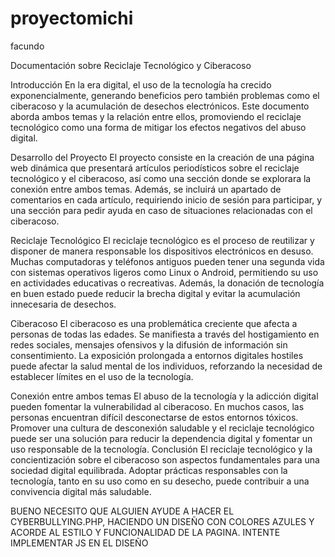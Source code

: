 # proyectomichi
facundo 


Documentación sobre Reciclaje Tecnológico y Ciberacoso

Introducción En la era digital, el uso de la tecnología ha crecido exponencialmente, generando beneficios pero también problemas como el ciberacoso y la acumulación de desechos electrónicos. Este documento aborda ambos temas y la relación entre ellos, promoviendo el reciclaje tecnológico como una forma de mitigar los efectos negativos del abuso digital.

Desarrollo del Proyecto El proyecto consiste en la creación de una página web dinámica que presentará artículos periodísticos sobre el reciclaje tecnológico y el ciberacoso, así como una sección donde se explorara la conexión entre ambos temas. Además, se incluirá un apartado de comentarios en cada artículo, requiriendo inicio de sesión para participar, y una sección para pedir ayuda en caso de situaciones relacionadas con el ciberacoso.

Reciclaje Tecnológico El reciclaje tecnológico es el proceso de reutilizar y disponer de manera responsable los dispositivos electrónicos en desuso. Muchas computadoras y teléfonos antiguos pueden tener una segunda vida con sistemas operativos ligeros como Linux o Android, permitiendo su uso en actividades educativas o recreativas. Además, la donación de tecnología en buen estado puede reducir la brecha digital y evitar la acumulación innecesaria de desechos.

Ciberacoso El ciberacoso es una problemática creciente que afecta a personas de todas las edades. Se manifiesta a través del hostigamiento en redes sociales, mensajes ofensivos y la difusión de información sin consentimiento. La exposición prolongada a entornos digitales hostiles puede afectar la salud mental de los individuos, reforzando la necesidad de establecer límites en el uso de la tecnología.

Conexión entre ambos temas El abuso de la tecnología y la adicción digital pueden fomentar la vulnerabilidad al ciberacoso. En muchos casos, las personas encuentran difícil desconectarse de estos entornos tóxicos. Promover una cultura de desconexión saludable y el reciclaje tecnológico puede ser una solución para reducir la dependencia digital y fomentar un uso responsable de la tecnología.
Conclusión El reciclaje tecnológico y la concientización sobre el ciberacoso son aspectos fundamentales para una sociedad digital equilibrada. Adoptar prácticas responsables con la tecnología, tanto en su uso como en su desecho, puede contribuir a una convivencia digital más saludable.

BUENO NECESITO QUE ALGUIEN AYUDE A HACER EL CYBERBULLYING.PHP, HACIENDO UN DISEÑO CON COLORES AZULES Y ACORDE AL ESTILO Y FUNCIONALIDAD DE LA PAGINA. INTENTE IMPLEMENTAR JS EN EL DISEÑO